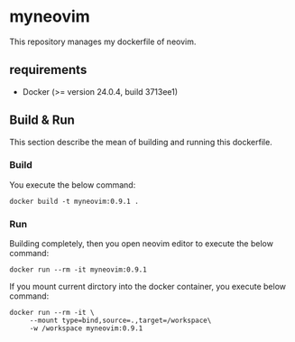 # myneovim
This repository manages my dockerfile of neovim.

## requirements
- Docker (>= version 24.0.4, build 3713ee1)

## Build & Run
This section describe the mean of building and running this dockerfile.
### Build
You execute the below command:
```
docker build -t myneovim:0.9.1 .
```

### Run
Building completely, then you open neovim editor to execute the below command:
```
docker run --rm -it myneovim:0.9.1
```

If you mount current dirctory into the docker container, you execute below command:
```
docker run --rm -it \
     --mount type=bind,source=.,target=/workspace\
     -w /workspace myneovim:0.9.1
```


